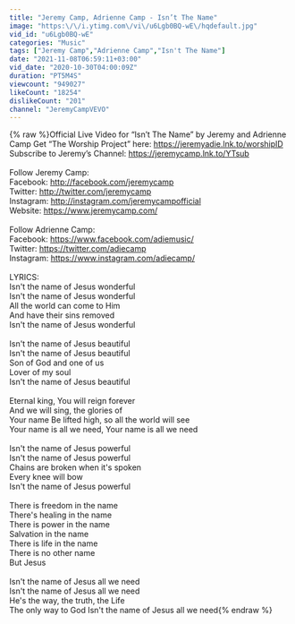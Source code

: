 ```yaml
---
title: "Jeremy Camp, Adrienne Camp - Isn’t The Name"
image: "https:\/\/i.ytimg.com\/vi\/u6Lgb0BQ-wE\/hqdefault.jpg"
vid_id: "u6Lgb0BQ-wE"
categories: "Music"
tags: ["Jeremy Camp","Adrienne Camp","Isn't The Name"]
date: "2021-11-08T06:59:11+03:00"
vid_date: "2020-10-30T04:00:09Z"
duration: "PT5M4S"
viewcount: "949027"
likeCount: "18254"
dislikeCount: "201"
channel: "JeremyCampVEVO"
---
```

{% raw %}Official Live Video for “Isn’t The Name” by Jeremy and Adrienne Camp Get “The Worship Project” here: <a rel="nofollow" target="blank" href="https://jeremyadie.lnk.to/worshipID">https://jeremyadie.lnk.to/worshipID</a> Subscribe to Jeremy’s Channel: <a rel="nofollow" target="blank" href="https://jeremycamp.lnk.to/YTsub">https://jeremycamp.lnk.to/YTsub</a> <br /><br />Follow Jeremy Camp: <br />Facebook: <a rel="nofollow" target="blank" href="http://facebook.com/jeremycamp">http://facebook.com/jeremycamp</a> <br />Twitter: <a rel="nofollow" target="blank" href="http://twitter.com/jeremycamp">http://twitter.com/jeremycamp</a> <br />Instagram: <a rel="nofollow" target="blank" href="http://instagram.com/jeremycampofficial">http://instagram.com/jeremycampofficial</a> <br />Website: <a rel="nofollow" target="blank" href="https://www.jeremycamp.com/">https://www.jeremycamp.com/</a> <br /><br />Follow Adrienne Camp: <br />Facebook: <a rel="nofollow" target="blank" href="https://www.facebook.com/adiemusic/">https://www.facebook.com/adiemusic/</a> <br />Twitter: <a rel="nofollow" target="blank" href="https://twitter.com/adiecamp">https://twitter.com/adiecamp</a><br />Instagram: <a rel="nofollow" target="blank" href="https://www.instagram.com/adiecamp/">https://www.instagram.com/adiecamp/</a> <br /><br />LYRICS: <br />Isn't the name of Jesus wonderful <br />Isn't the name of Jesus wonderful <br />All the world can come to Him <br />And have their sins removed <br />Isn't the name of Jesus wonderful <br /><br />Isn't the name of Jesus beautiful <br />Isn't the name of Jesus beautiful <br />Son of God and one of us <br />Lover of my soul <br />Isn't the name of Jesus beautiful <br /><br />Eternal king, You will reign forever <br />And we will sing, the glories of <br />Your name Be lifted high, so all the world will see <br />Your name is all we need, Your name is all we need <br /><br />Isn't the name of Jesus powerful <br />Isn't the name of Jesus powerful <br />Chains are broken when it's spoken <br />Every knee will bow <br />Isn't the name of Jesus powerful <br /><br />There is freedom in the name <br />There's healing in the name <br />There is power in the name <br />Salvation in the name <br />There is life in the name <br />There is no other name <br />But Jesus <br /><br />Isn't the name of Jesus all we need <br />Isn't the name of Jesus all we need <br />He's the way, the truth, the Life <br />The only way to God Isn't the name of Jesus all we need{% endraw %}
